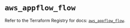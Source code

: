 # `aws_appflow_flow`

Refer to the Terraform Registry for docs: [`aws_appflow_flow`](https://registry.terraform.io/providers/hashicorp/aws/5.98.0/docs/resources/appflow_flow).
